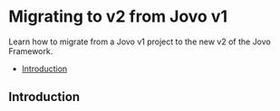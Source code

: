 # Migrating to v2 from Jovo v1

Learn how to migrate from a Jovo v1 project to the new v2 of the Jovo Framework.

* [Introduction](#introduction)


## Introduction


<!--[metadata]: {"description": "Learn how to migrate from a Jovo v1 project to the new v2 of the Jovo Framework.", "route": "installation/v1-migration"}-->
